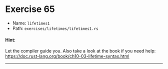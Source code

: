 # Exercise 65

- Name: ```lifetimes1```
- Path: ```exercises/lifetimes/lifetimes1.rs```
#### Hint: 

Let the compiler guide you. Also take a look at the book if you need help:
https://doc.rust-lang.org/book/ch10-03-lifetime-syntax.html


---




